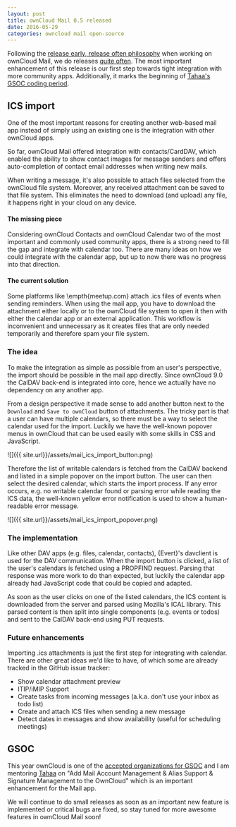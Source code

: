 ```yaml
---
layout: post
title: ownCloud Mail 0.5 released
date: 2016-05-29
categories: owncloud mail open-source
---
```


Following the [release early, release often philosophy](https://en.wikipedia.org/wiki/Release_early,_release_often) when working on ownCloud Mail, we do releases [quite often](https://github.com/owncloud/mail/releases). The most important enhancement of this release is our first step towards tight integration with more community apps. Additionally, it marks the beginning of [Tahaa's GSOC coding period](https://owncloud.org/blog/owncloud-and-google-summer-of-code/).

## ICS import

One of the most important reasons for creating another web-based mail app instead of simply using an existing one is the integration with other ownCloud apps.

So far, ownCloud Mail offered integration with contacts/CardDAV, which enabled the ability to show contact images for message senders and offers auto-completion of contact email addresses when writing new mails.

When writing a message, it's also possible to attach files selected from the ownCloud file system. Moreover, any received attachment can be saved to that file system. This eliminates the need to download (and upload) any file, it happens right in your cloud on any device.

#### The missing piece
Considering ownCloud Contacts and ownCloud Calendar two of the most important and commonly used community apps, there is a strong need to fill the gap and integrate with calendar too. There are many ideas on how we could integrate with the calendar app, but up to now there was no progress into that direction.

#### The current solution
Some platforms like \empth{meetup.com} attach .ics files of events when sending reminders. When using the mail app, you have to download the attachment either locally or to the ownCloud file system to open it then with either the calendar app or an external application. This workflow is inconvenient and unnecessary as it creates files that are only needed temporarily and therefore spam your file system.

### The idea
To make the integration as simple as possible from an user's perspective, the import should be possible in the mail app directly. Since ownCloud 9.0 the CalDAV back-end is integrated into core, hence we actually have no dependency on any another app.

From a design perspective it made sense to add another button next to the `Download` and `Save to ownCloud` button of attachments. The tricky part is that a user can have multiple calendars, so there must be a way to select the calendar used for the import. Luckily we have the well-known popover menus in ownCloud that can be used easily with some skills in CSS and JavaScript.

![]({{ site.url}}/assets/mail_ics_import_button.png)

Therefore the list of writable calendars is fetched from the CalDAV backend and listed in a simple popover on the import button. The user can then select the desired calendar, which starts the import process. If any error occurs, e.g. no writable calendar found or parsing error while reading the ICS data, the well-known yellow error notification is used to show a human-readable error message.

![]({{ site.url}}/assets/mail_ics_import_popover.png)

### The implementation
Like other DAV apps (e.g. files, calendar, contacts), {Evert}'s davclient is used for the DAV communication. When the import button is clicked, a list of the user's calendars is fetched using a PROPFIND request. Parsing that response was more work to do than expected, but luckily the calendar app already had JavaScript code that could be copied and adapted.

As soon as the user clicks on one of the listed calendars, the ICS content is downloaded from the server and parsed using Mozilla's ICAL library. This parsed content is then split into single components (e.g. events or todos) and sent to the CalDAV back-end using PUT requests.

### Future enhancements
Importing .ics attachments is just the first step for integrating with calendar. There are other great ideas we'd like to have, of which some are already tracked in the GitHub issue tracker:

* Show calendar attachment preview
* ITIP/iMIP Support
* Create tasks from incoming messages (a.k.a. don't use your inbox as todo list)
* Create and attach ICS files when sending a new message
* Detect dates in messages and show availability (useful for scheduling meetings)

## GSOC
This year ownCloud is one of the [accepted organizations for GSOC](https://summerofcode.withgoogle.com/organizations/5272257945403392/) and I am mentoring [Tahaa](https://github.com/tahaalibra) on "Add Mail Account Management & Alias Support & Signature Management to the OwnCloud" which is an important enhancement for the Mail app.

We will continue to do small releases as soon as an important new feature is implemented or critical bugs are fixed, so stay tuned for more awesome features in ownCloud Mail soon!
